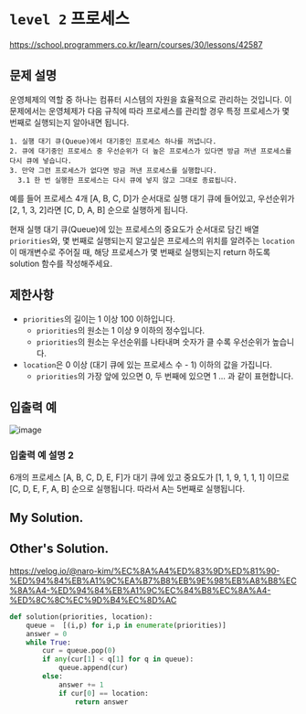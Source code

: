 # `level 2` 프로세스
https://school.programmers.co.kr/learn/courses/30/lessons/42587

## 문제 설명
운영체제의 역할 중 하나는 컴퓨터 시스템의 자원을 효율적으로 관리하는 것입니다. 이 문제에서는 운영체제가 다음 규칙에 따라 프로세스를 관리할 경우 특정 프로세스가 몇 번째로 실행되는지 알아내면 됩니다.
```
1. 실행 대기 큐(Queue)에서 대기중인 프로세스 하나를 꺼냅니다.
2. 큐에 대기중인 프로세스 중 우선순위가 더 높은 프로세스가 있다면 방금 꺼낸 프로세스를 다시 큐에 넣습니다.
3. 만약 그런 프로세스가 없다면 방금 꺼낸 프로세스를 실행합니다.
  3.1 한 번 실행한 프로세스는 다시 큐에 넣지 않고 그대로 종료됩니다.
  ```
예를 들어 프로세스 4개 [A, B, C, D]가 순서대로 실행 대기 큐에 들어있고, 우선순위가 [2, 1, 3, 2]라면 [C, D, A, B] 순으로 실행하게 됩니다.

현재 실행 대기 큐(Queue)에 있는 프로세스의 중요도가 순서대로 담긴 배열 `priorities`와, 
몇 번째로 실행되는지 알고싶은 프로세스의 위치를 알려주는 `location`이 매개변수로 주어질 때, 해당 프로세스가 몇 번째로 실행되는지 return 하도록 solution 함수를 작성해주세요.

## 제한사항
- `priorities`의 길이는 1 이상 100 이하입니다.
  - `priorities`의 원소는 1 이상 9 이하의 정수입니다.
  - `priorities`의 원소는 우선순위를 나타내며 숫자가 클 수록 우선순위가 높습니다.
- `location`은 0 이상 (대기 큐에 있는 프로세스 수 - 1) 이하의 값을 가집니다.
  - `priorities`의 가장 앞에 있으면 0, 두 번째에 있으면 1 … 과 같이 표현합니다.

## 입출력 예
![image](https://github.com/ultimate-mj/Coding-test-practice/assets/122213470/9d31fe02-cc52-401a-98f3-33ce5811b182)

### 입출력 예 설명 2
6개의 프로세스 [A, B, C, D, E, F]가 대기 큐에 있고 중요도가 [1, 1, 9, 1, 1, 1] 이므로 [C, D, E, F, A, B] 순으로 실행됩니다. 따라서 A는 5번째로 실행됩니다.

## My Solution.


## Other's Solution.
https://velog.io/@naro-kim/%EC%8A%A4%ED%83%9D%ED%81%90-%ED%94%84%EB%A1%9C%EA%B7%B8%EB%9E%98%EB%A8%B8%EC%8A%A4-%ED%94%84%EB%A1%9C%EC%84%B8%EC%8A%A4-%ED%8C%8C%EC%9D%B4%EC%8D%AC


```python
def solution(priorities, location):
    queue =  [(i,p) for i,p in enumerate(priorities)]
    answer = 0
    while True:
        cur = queue.pop(0)
        if any(cur[1] < q[1] for q in queue):
            queue.append(cur)
        else:
            answer += 1
            if cur[0] == location:
                return answer
```
